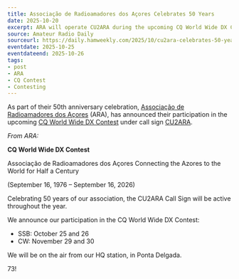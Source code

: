 ```yaml
---
title: Associação de Radioamadores dos Açores Celebrates 50 Years
date: 2025-10-20
excerpt: ARA will operate CU2ARA during the upcoming CQ World Wide DX Contest.
source: Amateur Radio Daily
sourceurl: https://daily.hamweekly.com/2025/10/cu2ara-celebrates-50-years-active-in-cq-world-wide-dx-contest/
eventdate: 2025-10-25
eventdateend: 2025-10-26
tags:
- post
- ARA
- CQ Contest
- Contesting
---
```

As part of their 50th anniversary celebration, [Associação de Radioamadores dos Açores](https://www.cu2ara.com/) (ARA), has announced their participation in the upcoming [CQ World Wide DX Contest](https://cqww.com/) under call sign [CU2ARA](https://www.qrz.com/db/CU2ARA).

*From ARA:*

**CQ World Wide DX Contest**

Associação de Radioamadores dos Açores Connecting the Azores to the World for Half a Century

(September 16, 1976 – September 16, 2026)

Celebrating 50 years of our association, the CU2ARA Call Sign will be active throughout the year.

We announce our participation in the CQ World Wide DX Contest:

- SSB: October 25 and 26
- CW: November 29 and 30

We will be on the air from our HQ station, in Ponta Delgada.

73!